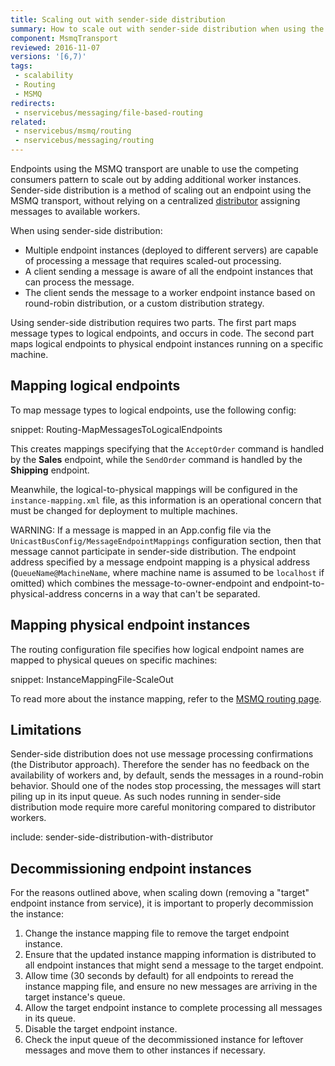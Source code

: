 ```yaml
---
title: Scaling out with sender-side distribution
summary: How to scale out with sender-side distribution when using the MSMQ transport.
component: MsmqTransport
reviewed: 2016-11-07
versions: '[6,7)'
tags:
 - scalability
 - Routing
 - MSMQ
redirects:
 - nservicebus/messaging/file-based-routing
related:
 - nservicebus/msmq/routing
 - nservicebus/messaging/routing
---
```


Endpoints using the MSMQ transport are unable to use the competing consumers pattern to scale out by adding additional worker instances. Sender-side distribution is a method of scaling out an endpoint using the MSMQ transport, without relying on a centralized [distributor](/nservicebus/msmq/distributor/) assigning messages to available workers.

When using sender-side distribution:

 * Multiple endpoint instances (deployed to different servers) are capable of processing a message that requires scaled-out processing.
 * A client sending a message is aware of all the endpoint instances that can process the message.
 * The client sends the message to a worker endpoint instance based on round-robin distribution, or a custom distribution strategy.

Using sender-side distribution requires two parts. The first part maps message types to logical endpoints, and occurs in code. The second part maps logical endpoints to physical endpoint instances running on a specific machine.


## Mapping logical endpoints

To map message types to logical endpoints, use the following config:

snippet: Routing-MapMessagesToLogicalEndpoints

This creates mappings specifying that the `AcceptOrder` command is handled by the **Sales** endpoint, while the `SendOrder` command is handled by the **Shipping** endpoint.

Meanwhile, the logical-to-physical mappings will be configured in the `instance-mapping.xml` file, as this information is an operational concern that must be changed for deployment to multiple machines.

WARNING: If a message is mapped in an App.config file via the `UnicastBusConfig/MessageEndpointMappings` configuration section, then that message cannot participate in sender-side distribution. The endpoint address specified by a message endpoint mapping is a physical address (`QueueName@MachineName`, where machine name is assumed to be `localhost` if omitted) which combines the message-to-owner-endpoint and endpoint-to-physical-address concerns in a way that can't be separated.


## Mapping physical endpoint instances

The routing configuration file specifies how logical endpoint names are mapped to physical queues on specific machines:

snippet: InstanceMappingFile-ScaleOut

To read more about the instance mapping, refer to the [MSMQ routing page](/nservicebus/msmq/routing.md).


## Limitations

Sender-side distribution does not use message processing confirmations (the Distributor approach). Therefore the sender has no feedback on the availability of workers and, by default, sends the messages in a round-robin behavior. Should one of the nodes stop processing, the messages will start piling up in its input queue. As such nodes running in sender-side distribution mode require more careful monitoring compared to distributor workers.

include: sender-side-distribution-with-distributor

## Decommissioning endpoint instances

For the reasons outlined above, when scaling down (removing a "target" endpoint instance from service), it is important to properly decommission the instance:

 1. Change the instance mapping file to remove the target endpoint instance.
 1. Ensure that the updated instance mapping information is distributed to all endpoint instances that might send a message to the target endpoint.
 1. Allow time (30 seconds by default) for all endpoints to reread the instance mapping file, and ensure no new messages are arriving in the target instance's queue.
 1. Allow the target endpoint instance to complete processing all messages in its queue.
 1. Disable the target endpoint instance.
 1. Check the input queue of the decommissioned instance for leftover messages and move them to other instances if necessary.
